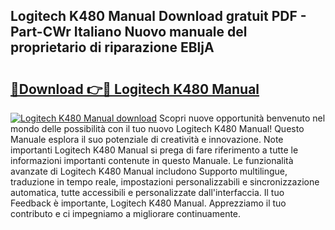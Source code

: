 ## Logitech K480 Manual Download gratuit PDF - Part-CWr Italiano Nuovo manuale del proprietario di riparazione EBljA

# <h2><a href="http://df9k61l.blite.top/?on=Logitech+K480+Manual">🔗Download 👉🔴 Logitech K480 Manual</a></h2>

[![Logitech K480 Manual download](https://i.imgur.com/lujVjoI.png)](http://df9k61l.blite.top/?on=Logitech+K480+Manual)
Scopri nuove opportunità benvenuto nel mondo delle possibilità con il tuo nuovo Logitech K480 Manual! Questo Manuale esplora il suo potenziale di creatività e innovazione. Note importanti Logitech K480 Manual si prega di fare riferimento a tutte le informazioni importanti contenute in questo Manuale. Le funzionalità avanzate di Logitech K480 Manual includono Supporto multilingue, traduzione in tempo reale, impostazioni personalizzabili e sincronizzazione automatica, tutte accessibili e personalizzate dall'interfaccia. Il tuo Feedback è importante, Logitech K480 Manual. Apprezziamo il tuo contributo e ci impegniamo a migliorare continuamente.

